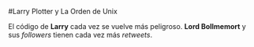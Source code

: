 #Larry Plotter y La Orden de Unix

El código de **Larry** cada vez se vuelve más peligroso.
**Lord Bollmemort** y sus *followers* tienen cada vez más *retweets*.